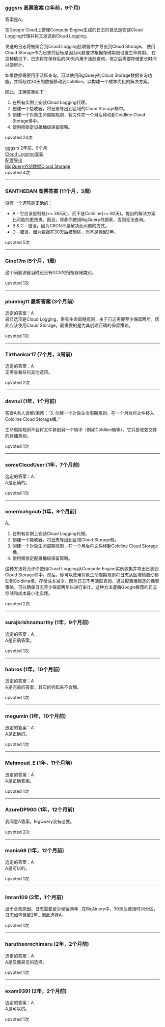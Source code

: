 ### gggsrs 高票答案 (2年前，9个月)
答案是A。

在Google Cloud上管理Compute Engine生成的日志的做法是安装Cloud Logging代理并将其发送到Cloud Logging。

发送的日志将被聚合到Cloud Logging接收器中并导出到Cloud Storage。
使用Cloud Storage作为日志的目标是因为问题要求根据存储期限设置生命周期。
在这种情况下，日志将在保存后的30天内用于活跃查询，但之后需要存储更长时间以便审计。

如果数据需要用于活跃查询，可以使用BigQuery的Cloud Storage数据查询功能，并将超过30天的数据移动到Coldline，以构建一个成本优化的解决方案。

因此，正确答案如下：
1. 在所有实例上安装Cloud Logging代理。
2. 创建一个接收器，将日志导出到区域的Cloud Storage桶中。
3. 创建一个对象生命周期规则，将文件在一个月后移动到Coldline Cloud Storage桶中。
4. 使用桶锁定设置桶级保留策略。
  
upvoted 24次

gggsrs 2年前，9个月  
[Cloud Logging安装](https://cloud.google.com/logging/docs/agent/logging/installation)  
[配置导出](https://cloud.google.com/logging/docs/export/configure_export_v2)  
[BigQuery外部数据Cloud Storage](https://cloud.google.com/bigquery/external-data-cloud-storage)  
upvoted 4次

---

### SANTHEDAN 高票答案 (11个月，3周)
没有一个选项是正确的：

- A - 它应该是归档(>= 365天)，而不是Coldline(>= 90天)。提出的解决方案比可能的更昂贵。而且，除非你使用BigQuery外部表，否则无法查询。
- B & C - 错误，因为CRON不是解决此问题的方式。
- D - 错误，因为数据在30天后被删除，而不是保留2年。

upvoted 5次

---

### Gino17m (5个月，1周)
这个问题源自当时还没有GCS的归档存储类别。

upvoted 1次

---

### plumbig11 最新答案 (3个月前)
选定的答案：A  
最佳选项是Cloud Logging，带有生命周期规则，由于日志需要至少保留两年，因此应该使用Cloud Storage，最重要的是为其创建正确的保留策略。

upvoted 1次

---

### Tirthankar17 (7个月，3周前)
选定的答案：A  
无需查看任何其他选项。

upvoted 2次

---

### devnul (1年，1个月前)
答案A令人误解/困惑：“3. 创建一个对象生命周期规则，在一个月后将文件移入Coldline Cloud Storage桶。”

生命周期规则不会将文件移到另一个桶中（例如Coldline桶等）。它只是改变文件的存储类别。

upvoted 1次

---

### someCloudUser (1年，7个月前)
选定的答案：A  
A是正确的。

upvoted 1次

---

### omermahgoub (1年，9个月前)
A。  
1. 在所有实例上安装Cloud Logging代理。  
2. 创建一个接收器，将日志导出到区域Cloud Storage桶。  
3. 创建一个对象生命周期规则，在一个月后将文件移到Coldline Cloud Storage桶。  
4. 使用桶锁定配置桶级保留策略。

这种方法将允许你使用Cloud Logging从Compute Engine实例收集并导出日志到Cloud Storage桶中。然后，你可以使用对象生命周期规则将日志从区域桶自动移动到Coldline桶，存储成本减少，因为日志不再活跃查询。通过配置桶锁定的保留策略，可以确保日志至少保留两年以进行审计。这种方法遵循Google推荐的日志存储和成本最小化实践。

upvoted 2次

---

### surajkrishnamurthy (1年，9个月前)
选定的答案：A  
A是正确答案。

upvoted 1次

---

### habros (1年，10个月前)
选定的答案：A  
A是完美的答案，其它的听起来不合理。

upvoted 1次

---

### megumin (1年，10个月前)
选定的答案：A  
A是正确的。

upvoted 1次

---

### Mahmoud_E (1年，11个月前)
选定的答案：A  
A是正确答案。

upvoted 1次

---

### AzureDP900 (1年，12个月前)
我同意A答案，BigQuery没有必要。

upvoted 2次

---

### manis68 (1年，12个月前)
选定的答案：A  
A是可以的。

upvoted 1次

---

### Imran109 (2年，1个月前)
出于合规原因，日志需要至少保留两年...在BigQuery中，30天后使用时间分区，日志如何保留2年...因此选择A。

upvoted 1次

---

### harutheorochimaru (2年，2个月前)
选定的答案：A  
A是显而易见的选择。

upvoted 1次

---

### exam9391 (2年，2个月前)
选定的答案：A  
A是可以的。

upvoted 1次
